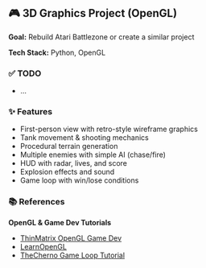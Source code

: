 ## 🎮 3D Graphics Project (OpenGL)

**Goal:** Rebuild Atari Battlezone or create a similar project

**Tech Stack:** Python, OpenGL

### ✅ TODO

* ...

### ✨ Features

* First-person view with retro-style wireframe graphics
* Tank movement & shooting mechanics
* Procedural terrain generation
* Multiple enemies with simple AI (chase/fire)
* HUD with radar, lives, and score
* Explosion effects and sound
* Game loop with win/lose conditions

### 📚 References

**OpenGL & Game Dev Tutorials**

* [ThinMatrix OpenGL Game Dev](https://www.youtube.com/watch?v=45MIykWJ-C4&ab_channel=ThinMatrix)
* [LearnOpenGL](https://learnopengl.com/Getting-started/OpenGL)
* [TheCherno Game Loop Tutorial](https://www.youtube.com/watch?v=1h2p9YJGf3g&ab_channel=TheCherno)

